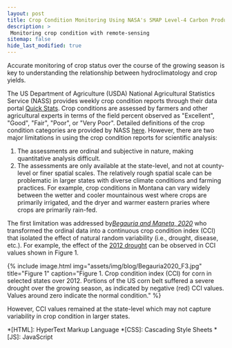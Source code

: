 ```yaml
---
layout: post
title: Crop Condition Monitoring Using NASA's SMAP Level-4 Carbon Product
description: >
 Monitoring crop condition with remote-sensing 
sitemap: false
hide_last_modified: true
---
```


Accurate monitoring of crop status over the course of the growing season is key to understanding the relationship between hydroclimatology and crop yields. 

The US Department of Agriculture (USDA) National Agricultural Statistics Service (NASS) provides weekly crop condition reports through their data portal [Quick Stats](https://quickstats.nass.usda.gov/). Crop conditions are assessed by farmers and other agricultural experts in terms of the field percent observed as "Excellent", "Good", "Fair", "Poor", or "Very Poor". Detailed definitions of the crop condition categories are provided by NASS [here](https://www.nass.usda.gov/Publications/National_Crop_Progress/terms_definitions.php#condition). However, there are two major limitations in using the crop condition reports for scientific analysis:

1. The assessments are ordinal and subjective in nature, making quantitative analysis difficult.
2. The assessments are only available at the state-level, and not at county-level or finer spatial scales. The relatively rough spatial scale can be problematic in larger states with diverse climate conditions and farming practices. For example, crop conditions in Montana can vary widely between the wetter and cooler mountainous west where crops are primarily irrigated, and the dryer and warmer eastern praries where crops are primarily rain-fed. 

The first limitation was addressed by[<cite>Begauria and Maneta, 2020</cite>](https://www.pnas.org/content/117/31/18317) who transformed the ordinal data into a continuous crop condition index (CCI) that isolated the effect of natural random variability (i.e., drought, disease, etc.). For example, the effect of the [2012 drought](https://en.wikipedia.org/wiki/2012%E2%80%9313_North_American_drought) can be observed in CCI values shown in Figure 1.


{% include image.html
	    img="assets/img/blog/Begauria2020_F3.jpg"
	    title="Figure 1"
            caption="Figure 1. Crop condition index (CCI) for corn in selected states over 2012. Portions of the US corn belt suffered a severe drought over the growing season, as indicated by negative (red) CCI values. Values around zero indicate the normal condition." %}

However, CCI values remained at the state-level which may not capture variability in crop condition in larger states. 




































































































*[HTML]: HyperText Markup Language
*[CSS]: Cascading Style Sheets
*[JS]: JavaScript
